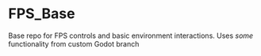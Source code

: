 # FPS_Base
Base repo for FPS controls and basic environment interactions. Uses *some* functionality from custom Godot branch
